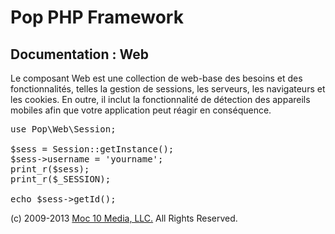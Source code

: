 Pop PHP Framework
=================

Documentation : Web
-------------------

Le composant Web est une collection de web-base des besoins et des fonctionnalités, telles la gestion de sessions, les serveurs, les navigateurs et les cookies. En outre, il inclut la fonctionnalité de détection des appareils mobiles afin que votre application peut réagir en conséquence.

<pre>
use Pop\Web\Session;

$sess = Session::getInstance();
$sess->username = 'yourname';
print_r($sess);
print_r($_SESSION);

echo $sess->getId();
</pre>

(c) 2009-2013 [Moc 10 Media, LLC.](http://www.moc10media.com) All Rights Reserved.
